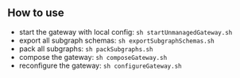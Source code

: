 How to use
----------

- start the gateway with local config: `sh startUnmanagedGateway.sh`
- export all subgraph schemas: `sh exportSubgraphSchemas.sh`
- pack all subgraphs: `sh packSubgraphs.sh`
- compose the gateway: `sh composeGateway.sh`
- reconfigure the gateway: `sh configureGateway.sh`